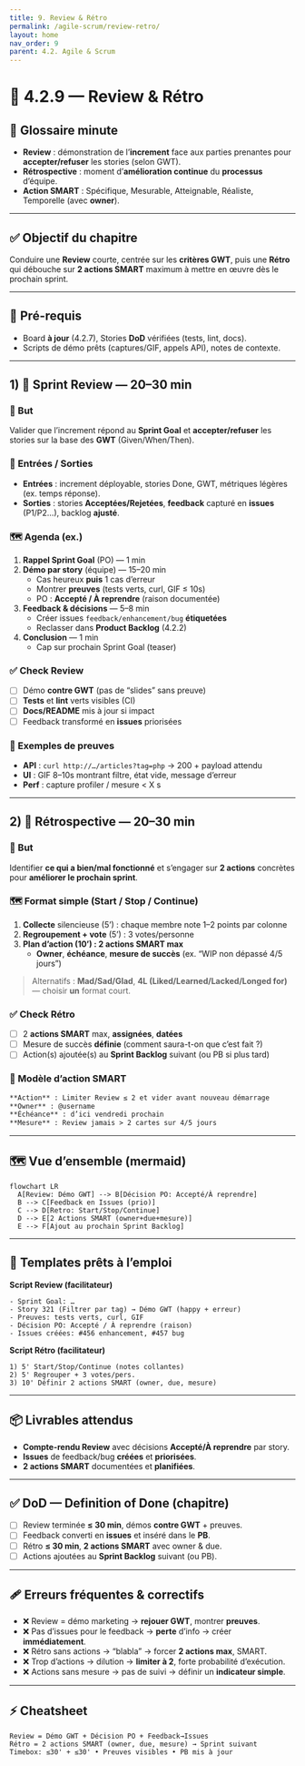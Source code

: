 ```yaml
---
title: 9. Review & Rétro 
permalink: /agile-scrum/review-retro/
layout: home
nav_order: 9
parent: 4.2. Agile & Scrum
---
```


# 📘 4.2.9 — Review & Rétro

## 📒 Glossaire minute
- **Review** : démonstration de l’**increment** face aux parties prenantes pour **accepter/refuser** les stories (selon GWT).
- **Rétrospective** : moment d’**amélioration continue** du **processus** d’équipe.
- **Action SMART** : Spécifique, Mesurable, Atteignable, Réaliste, Temporelle (avec **owner**).

---

## ✅ Objectif du chapitre
Conduire une **Review** courte, centrée sur les **critères GWT**, puis une **Rétro** qui débouche sur **2 actions SMART** maximum à mettre en œuvre dès le prochain sprint.

---

## 🔧 Pré-requis
- Board **à jour** (4.2.7), Stories **DoD** vérifiées (tests, lint, docs).
- Scripts de démo prêts (captures/GIF, appels API), notes de contexte.

---

## 1) 🧪 Sprint Review — 20–30 min

### 🎯 But
Valider que l’increment répond au **Sprint Goal** et **accepter/refuser** les stories sur la base des **GWT** (Given/When/Then).

### 🧰 Entrées / Sorties
- **Entrées** : increment déployable, stories Done, GWT, métriques légères (ex. temps réponse).
- **Sorties** : stories **Acceptées/Rejetées**, **feedback** capturé en **issues** (P1/P2…), backlog **ajusté**.

### 🗺️ Agenda (ex.)
1. **Rappel Sprint Goal** (PO) — 1 min  
2. **Démo par story** (équipe) — 15–20 min  
   - Cas heureux **puis** 1 cas d’erreur
   - Montrer **preuves** (tests verts, curl, GIF ≤ 10s)
   - PO : **Accepté / À reprendre** (raison documentée)
3. **Feedback & décisions** — 5–8 min  
   - Créer issues `feedback/enhancement/bug` **étiquetées**
   - Reclasser dans **Product Backlog** (4.2.2)
4. **Conclusion** — 1 min  
   - Cap sur prochain Sprint Goal (teaser)

### ✅ Check Review
- [ ] Démo **contre GWT** (pas de “slides” sans preuve)
- [ ] **Tests** et **lint** verts visibles (CI)
- [ ] **Docs/README** mis à jour si impact
- [ ] Feedback transformé en **issues** priorisées

### 🧪 Exemples de preuves
- **API** : `curl http://…/articles?tag=php` → 200 + payload attendu
- **UI** : GIF 8–10s montrant filtre, état vide, message d’erreur
- **Perf** : capture profiler / mesure < X s

---

## 2) 🔄 Rétrospective — 20–30 min

### 🎯 But
Identifier **ce qui a bien/mal fonctionné** et s’engager sur **2 actions** concrètes pour **améliorer le prochain sprint**.

### 🗺️ Format simple (Start / Stop / Continue)
1. **Collecte** silencieuse (5’) : chaque membre note 1–2 points par colonne  
2. **Regroupement + vote** (5’) : 3 votes/personne  
3. **Plan d’action (10’) : 2 actions SMART max**
   - **Owner**, **échéance**, **mesure de succès** (ex. “WIP non dépassé 4/5 jours”)

> Alternatifs : **Mad/Sad/Glad**, **4L (Liked/Learned/Lacked/Longed for)** — choisir **un** format court.

### ✅ Check Rétro
- [ ] 2 **actions SMART** max, **assignées**, **datées**
- [ ] Mesure de succès **définie** (comment saura-t-on que c’est fait ?)
- [ ] Action(s) ajoutée(s) au **Sprint Backlog** suivant (ou PB si plus tard)

### 🧩 Modèle d’action SMART
```md
**Action** : Limiter Review ≤ 2 et vider avant nouveau démarrage
**Owner** : @username
**Échéance** : d’ici vendredi prochain
**Mesure** : Review jamais > 2 cartes sur 4/5 jours
````

---

## 🗺️ Vue d’ensemble (mermaid)

```mermaid
flowchart LR
  A[Review: Démo GWT] --> B[Décision PO: Accepté/À reprendre]
  B --> C[Feedback en Issues (prio)]
  C --> D[Retro: Start/Stop/Continue]
  D --> E[2 Actions SMART (owner+due+mesure)]
  E --> F[Ajout au prochain Sprint Backlog]
```

---

## 📝 Templates prêts à l’emploi

**Script Review (facilitateur)**

```text
- Sprint Goal: …
- Story 321 (Filtrer par tag) → Démo GWT (happy + erreur)
- Preuves: tests verts, curl, GIF
- Décision PO: Accepté / À reprendre (raison)
- Issues créées: #456 enhancement, #457 bug
```

**Script Rétro (facilitateur)**

```text
1) 5' Start/Stop/Continue (notes collantes)
2) 5' Regrouper + 3 votes/pers.
3) 10' Définir 2 actions SMART (owner, due, mesure)
```

---

## 📦 Livrables attendus

* **Compte-rendu Review** avec décisions **Accepté/À reprendre** par story.
* **Issues** de feedback/bug **créées** et **priorisées**.
* **2 actions SMART** documentées et **planifiées**.

---

## ✅ DoD — Definition of Done (chapitre)

* [ ] Review terminée **≤ 30 min**, démos **contre GWT** + preuves.
* [ ] Feedback converti en **issues** et inséré dans le **PB**.
* [ ] Rétro **≤ 30 min**, **2 actions SMART** avec owner & due.
* [ ] Actions ajoutées au **Sprint Backlog** suivant (ou PB).

---

## 🩹 Erreurs fréquentes & correctifs

* ❌ Review = démo marketing → **rejouer GWT**, montrer **preuves**.
* ❌ Pas d’issues pour le feedback → **perte** d’info → créer **immédiatement**.
* ❌ Rétro sans actions → “blabla” → forcer **2 actions max**, SMART.
* ❌ Trop d’actions → dilution → **limiter à 2**, forte probabilité d’exécution.
* ❌ Actions sans mesure → pas de suivi → définir un **indicateur simple**.

---

## ⚡ Cheatsheet

```text
Review = Démo GWT + Décision PO + Feedback→Issues
Rétro = 2 actions SMART (owner, due, mesure) → Sprint suivant
Timebox: ≤30' + ≤30' • Preuves visibles • PB mis à jour
```

